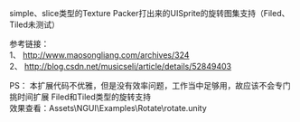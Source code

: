simple、slice类型的Texture Packer打出来的UISprite的旋转图集支持（Filed、Tiled未测试）

参考链接：<br />
  1、 http://www.maosongliang.com/archives/324 <br />
  2、 http://blog.csdn.net/musicseli/article/details/52849403<br />
  
PS：
本扩展代码不优雅，但是没有效率问题，工作当中足够用，故应该不会专门挑时间扩展 Filed和Tiled类型的旋转支持<br />
效果查看：Assets\NGUI\Examples\Rotate\rotate.unity
